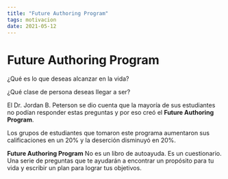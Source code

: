 ```yaml
---
title: "Future Authoring Program"
tags: motivacion
date: 2021-05-12
---
```


# Future Authoring Program

¿Qué es lo que deseas alcanzar en la vida?

¿Qué clase de persona deseas llegar a ser?

El Dr. Jordan B. Peterson se dio cuenta que la mayoría de sus estudiantes no podían responder estas preguntas y por eso creó el **Future Authoring Program**.

Los grupos de estudiantes que tomaron este programa aumentaron sus calificaciones en un 20% y la deserción disminuyó en 20%.

**Future Authoring Program** No es un libro de autoayuda. Es un cuestionario. Una serie de preguntas que te ayudarán a encontrar un propósito para tu vida y escribir un plan para lograr tus objetivos. 
